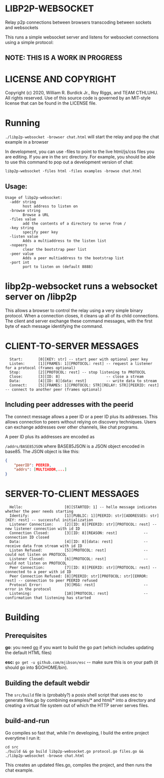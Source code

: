 # LIBP2P-WEBSOCKET

Relay p2p connections between browsers transcoding between sockets and websockets

This runs a simple websocket server and listens for websocket connections using a simple protocol:

## NOTE: THIS IS A WORK IN PROGRESS

# LICENSE AND COPYRIGHT
Copyright (c) 2020, William R. Burdick Jr., Roy Riggs, and TEAM CTHLUHU. All rights reserved.
Use of this source code is governed by an MIT-style
license that can be found in the LICENSE file.

# Running

`./libp2p-websocket -browser chat.html` will start the relay and pop the chat example in a browser

In development, you can use -files to point to the live html/js/css files you are editing. If you are in the src directory. For example, you should be able to use this command to pop out a development version of chat:
```
libp2p-websocket -files html -files examples -browse chat.html
```

## Usage:
```
Usage of libp2p-websocket:
  -addr string
        host address to listen on
  -browse string
        Browse a URL
  -files value
        add the contents of a directory to serve from /
  -key string
        specify peer key
  -listen value
        Adds a multiaddress to the listen list
  -nopeers
        clear the bootstrap peer list
  -peer value
        Adds a peer multiaddress to the bootstrap list
  -port int
        port to listen on (default 8888)
```

# libp2p-websocket runs a websocket server on /libp2p
This allows a browser to control the relay using a very simple binary protocol.
When a connection closes, it cleans up all of its child connections.
The client and server exchange these command messages, with the first byte of each message identifying the command.

# CLIENT-TO-SERVER MESSAGES
 
```
  Start:       [0][KEY: str] -- start peer with optional peer key
  Listen:      [1][FRAMES: 1][PROTOCOL: rest] -- request a listener for a protocol (frames optional)
  Stop:        [2][PROTOCOL: rest] -- stop listening to PROTOCOL
  Close:       [3][ID: 8]                     -- close a stream
  Data:        [4][ID: 8][data: rest]         -- write data to stream
  Connect:     [5][FRAMES: 1][PROTOCOL: STR][RELAY: STR][PEERID: rest] -- connect to another peer (frames optional)
```

## Including peer addresses with the peerid

The connect message allows a peer ID or a peer ID plus its addresses. This allows connection to peers without relying on discovery techniques. Users can exchange addresses over other channels, like chat programs.

A peer ID plus its addresses are encoded as

`/addrs/BASE85JSON` where BASE85JSON is a JSON object encoded in base85. The JSON object is like this:

```json
{
    "peerID": PEERID,
    "addrs": [MULTIADDR,...]
}

```

# SERVER-TO-CLIENT MESSAGES

```
  Hello:                   [0][STARTED: 1] -- hello message indicates whether the peer needs starting
  Identify:                [1][PUBLIC: 1][PEERID: str][ADDRESSES: str][KEY: rest] -- successful initialization
  Listener Connection:     [2][ID: 8][PEERID: str][PROTOCOL: rest] -- new listener connection with id ID
  Connection Closed:       [3][ID: 8][REASON: rest]            -- connection ID closed
  Data:                    [4][ID: 8][data: rest]              -- receive data from stream with id ID
  Listen Refused:          [5][PROTOCOL: rest]                 -- could not listen on PROTOCOL
  Listener Closed:         [6][PROTOCOL: rest]                 -- could not listen on PROTOCOL
  Peer Connection:         [7][ID: 8][PEERID: str][PROTOCOL: rest] -- connected to a peer with id ID
  Peer Connection Refused: [8][PEERID: str][PROTOCOL: str][ERROR: rest] -- connection to peer PEERID refused
  Protocol Error:          [9][MSG: rest]                      -- error in the protocol
  Listening:               [10][PROTOCOL: rest]                -- confirmation that listening has started
```

# Building

## Prerequisites
**go**: you need [go](https://golang.org/) if you want to build the go part (which includes updating the default HTML files)

**esc:** `go get -u github.com/mjibson/esc` -- make sure this is on your path (it should go into $GOHOME/bin).

## Building the default webdir

The `src/build` file is (probably?) a posix shell script that uses esc to generate files.go by combining examples/* and html/* into a directory and creating a virtual file system out of which the HTTP server serves files.

## build-and-run

Go compiles so fast that, while I'm developing, I build the entire project everytime I run it:

```shell
cd src
./build && go build libp2p-websocket.go protocol.go files.go && ./libp2p-websocket -browse chat.html
```
This creates an updated files.go, compiles the project, and then runs the chat example.
